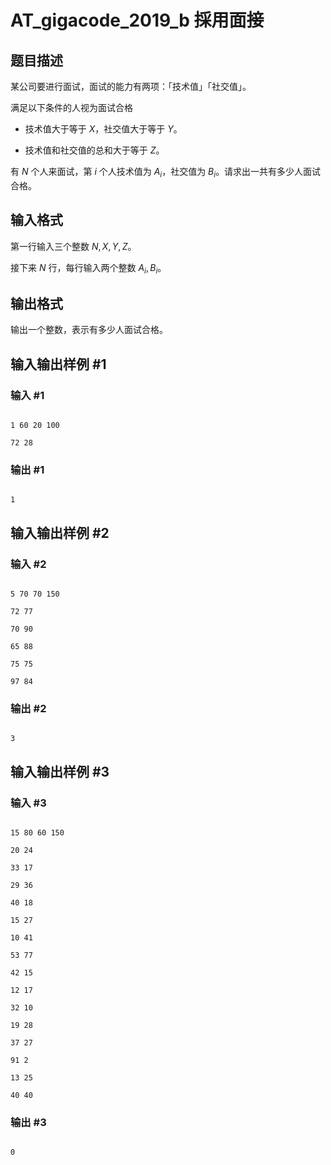 # AT_gigacode_2019_b 採用面接

## 题目描述

某公司要进行面试，面试的能力有两项：「技术值」「社交值」。  
满足以下条件的人视为面试合格

- 技术值大于等于 $X$，社交值大于等于 $Y$。
- 技术值和社交值的总和大于等于 $Z$。  

有 $N$ 个人来面试，第 $i$ 个人技术值为 $A_i$，社交值为 $B_i$。请求出一共有多少人面试合格。

## 输入格式

第一行输入三个整数 $N,X,Y,Z$。  
接下来 $N$ 行，每行输入两个整数 $A_i,B_i$。

## 输出格式

输出一个整数，表示有多少人面试合格。

## 输入输出样例 #1

### 输入 #1

```
1 60 20 100
72 28
```

### 输出 #1

```
1
```

## 输入输出样例 #2

### 输入 #2

```
5 70 70 150
72 77
70 90
65 88
75 75
97 84
```

### 输出 #2

```
3
```

## 输入输出样例 #3

### 输入 #3

```
15 80 60 150
20 24
33 17
29 36
40 18
15 27
10 41
53 77
42 15
12 17
32 10
19 28
37 27
91 2
13 25
40 40
```

### 输出 #3

```
0
```